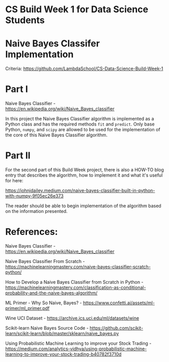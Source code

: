 # CS Build Week 1 for Data Science Students

# Naive Bayes Classifer Implementation

Criteria: https://github.com/LambdaSchool/CS-Data-Science-Build-Week-1


# Part I

Naive Bayes Classifier - https://en.wikipedia.org/wiki/Naive_Bayes_classifier

In this project the Naive Bayes Classifier algorithm is implemented as a Python class and has the required methods `fit` and `predict`. Only base Python, `numpy`, and `scipy` are allowed to be used for the implementation of the core of this Naive Bayes Classifier algorithm. 


# Part II

For the second part of this Build Week project, there is also a HOW-TO blog entry that describes the algorithm, how to implement it and what it's useful for here:

https://johnjdailey.medium.com/naive-bayes-classifier-built-in-python-with-numpy-9f05ec26e373

The reader should be able to begin implementation of the algorithm based on the information presented.


# References:

Naive Bayes Classifier - https://en.wikipedia.org/wiki/Naive_Bayes_classifier

Naive Bayes Classifier From Scratch - https://machinelearningmastery.com/naive-bayes-classifier-scratch-python/

How to Develop a Naive Bayes Classifier from Scratch in Python - https://machinelearningmastery.com/classification-as-conditional-probability-and-the-naive-bayes-algorithm/

ML Primer - Why So Naive, Bayes? - https://www.confetti.ai/assets/ml-primer/ml_primer.pdf

Wine UCI Dataset - https://archive.ics.uci.edu/ml/datasets/wine

Scikit-learn Naive Bayes Source Code - https://github.com/scikit-learn/scikit-learn/blob/master/sklearn/naive_bayes.py

Using Probabilistic Machine Learning to improve your Stock Trading - https://medium.com/analytics-vidhya/using-probabilistic-machine-learning-to-improve-your-stock-trading-b40782f3710d
